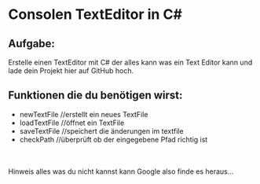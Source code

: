 <h1>Consolen TextEditor in C#</h1>

<h2>Aufgabe:</h2>
<p>Erstelle einen TextEditor mit C# der alles kann was ein Text Editor kann und lade dein Projekt hier auf GitHub hoch.</p>
<h2>Funktionen die du benötigen wirst:</h2>
<ul>
  <li>newTextFile     //erstellt ein neues TextFile</li>
  <li>loadTextFile    //öffnet ein TextFile</li>
  <li>saveTextFile    //speichert die änderungen im textfile</li>
  <li>checkPath       //überprüft ob der eingegebene Pfad richtig ist</li>
</ul> 

<br/><br/>
Hinweis alles was du nicht kannst kann Google also finde es heraus... 
